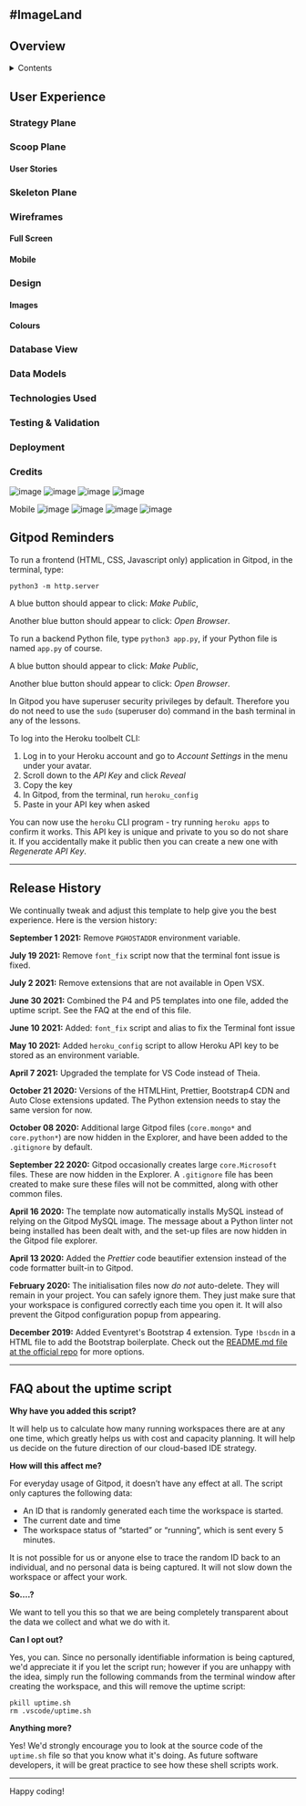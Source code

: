 #ImageLand
---

## Overview

<details><summary>Contents</summary>
<p>

* [User Experience](#User-Experience)
  * [Strategy Plane](#Strategy-Plane)
  * [Scope Plane](#Scope-Plane)
    * [User Storie](#User-Stories)
  * [Skeleton Plane](#Skeleton-Plane)
  * [Wireframes](#Wireframes)
    * [Full Screen](#Full-Screen)
    * [Mobile](#mobile)
  * [Design](#design)
    * [Images](#images)
    * [Colours](#colours)
* [Database View](#database-view)
* [Data Models](#data-models)
* [Technologies Used](#technologies-used)
* [Testing](#testing-validation)
* [Deployment](#deployment)
* [Credits](#credits)

</p>
</details>

## User Experience

### Strategy Plane

### Scoop Plane

#### User Stories

### Skeleton Plane

### Wireframes

#### Full Screen

#### Mobile

### Design

#### Images

#### Colours

### Database View

### Data Models

### Technologies Used

### Testing & Validation

### Deployment

### Credits

![image](https://user-images.githubusercontent.com/25570623/176245314-e94efa3d-7be8-44a1-a242-e1f62df93123.png)
![image](https://user-images.githubusercontent.com/25570623/176246335-a9bad98f-1171-4f8d-8ccf-e508dda5c02a.png)
![image](https://user-images.githubusercontent.com/25570623/176247468-fe839dea-3b45-4d08-b109-0df352380b8f.png)
![image](https://user-images.githubusercontent.com/25570623/176247934-d5559e97-db38-4d4d-ab0d-23e5312dc82a.png)


Mobile
![image](https://user-images.githubusercontent.com/25570623/176249485-e7310264-950e-48a9-b1bd-c86c9d065f79.png)
![image](https://user-images.githubusercontent.com/25570623/176249812-b91bbedc-8a57-4f3e-9718-2fd09c598d5f.png)
![image](https://user-images.githubusercontent.com/25570623/176251656-61cd90f7-e278-4669-af0f-eb0ed2cb3318.png)
![image](https://user-images.githubusercontent.com/25570623/176252752-ba9ffad7-dd29-40c4-8a19-ed6c25220edc.png)



## Gitpod Reminders

To run a frontend (HTML, CSS, Javascript only) application in Gitpod, in the terminal, type:

`python3 -m http.server`

A blue button should appear to click: _Make Public_,

Another blue button should appear to click: _Open Browser_.

To run a backend Python file, type `python3 app.py`, if your Python file is named `app.py` of course.

A blue button should appear to click: _Make Public_,

Another blue button should appear to click: _Open Browser_.

In Gitpod you have superuser security privileges by default. Therefore you do not need to use the `sudo` (superuser do) command in the bash terminal in any of the lessons.

To log into the Heroku toolbelt CLI:

1. Log in to your Heroku account and go to *Account Settings* in the menu under your avatar.
2. Scroll down to the *API Key* and click *Reveal*
3. Copy the key
4. In Gitpod, from the terminal, run `heroku_config`
5. Paste in your API key when asked

You can now use the `heroku` CLI program - try running `heroku apps` to confirm it works. This API key is unique and private to you so do not share it. If you accidentally make it public then you can create a new one with _Regenerate API Key_.

------

## Release History

We continually tweak and adjust this template to help give you the best experience. Here is the version history:

**September 1 2021:** Remove `PGHOSTADDR` environment variable.

**July 19 2021:** Remove `font_fix` script now that the terminal font issue is fixed.

**July 2 2021:** Remove extensions that are not available in Open VSX.

**June 30 2021:** Combined the P4 and P5 templates into one file, added the uptime script. See the FAQ at the end of this file.

**June 10 2021:** Added: `font_fix` script and alias to fix the Terminal font issue

**May 10 2021:** Added `heroku_config` script to allow Heroku API key to be stored as an environment variable.

**April 7 2021:** Upgraded the template for VS Code instead of Theia.

**October 21 2020:** Versions of the HTMLHint, Prettier, Bootstrap4 CDN and Auto Close extensions updated. The Python extension needs to stay the same version for now.

**October 08 2020:** Additional large Gitpod files (`core.mongo*` and `core.python*`) are now hidden in the Explorer, and have been added to the `.gitignore` by default.

**September 22 2020:** Gitpod occasionally creates large `core.Microsoft` files. These are now hidden in the Explorer. A `.gitignore` file has been created to make sure these files will not be committed, along with other common files.

**April 16 2020:** The template now automatically installs MySQL instead of relying on the Gitpod MySQL image. The message about a Python linter not being installed has been dealt with, and the set-up files are now hidden in the Gitpod file explorer.

**April 13 2020:** Added the _Prettier_ code beautifier extension instead of the code formatter built-in to Gitpod.

**February 2020:** The initialisation files now _do not_ auto-delete. They will remain in your project. You can safely ignore them. They just make sure that your workspace is configured correctly each time you open it. It will also prevent the Gitpod configuration popup from appearing.

**December 2019:** Added Eventyret's Bootstrap 4 extension. Type `!bscdn` in a HTML file to add the Bootstrap boilerplate. Check out the <a href="https://github.com/Eventyret/vscode-bcdn" target="_blank">README.md file at the official repo</a> for more options.

------

## FAQ about the uptime script

**Why have you added this script?**

It will help us to calculate how many running workspaces there are at any one time, which greatly helps us with cost and capacity planning. It will help us decide on the future direction of our cloud-based IDE strategy.

**How will this affect me?**

For everyday usage of Gitpod, it doesn’t have any effect at all. The script only captures the following data:

- An ID that is randomly generated each time the workspace is started.
- The current date and time
- The workspace status of “started” or “running”, which is sent every 5 minutes.

It is not possible for us or anyone else to trace the random ID back to an individual, and no personal data is being captured. It will not slow down the workspace or affect your work.

**So….?**

We want to tell you this so that we are being completely transparent about the data we collect and what we do with it.

**Can I opt out?**

Yes, you can. Since no personally identifiable information is being captured, we'd appreciate it if you let the script run; however if you are unhappy with the idea, simply run the following commands from the terminal window after creating the workspace, and this will remove the uptime script:

```
pkill uptime.sh
rm .vscode/uptime.sh
```

**Anything more?**

Yes! We'd strongly encourage you to look at the source code of the `uptime.sh` file so that you know what it's doing. As future software developers, it will be great practice to see how these shell scripts work.

---

Happy coding!
